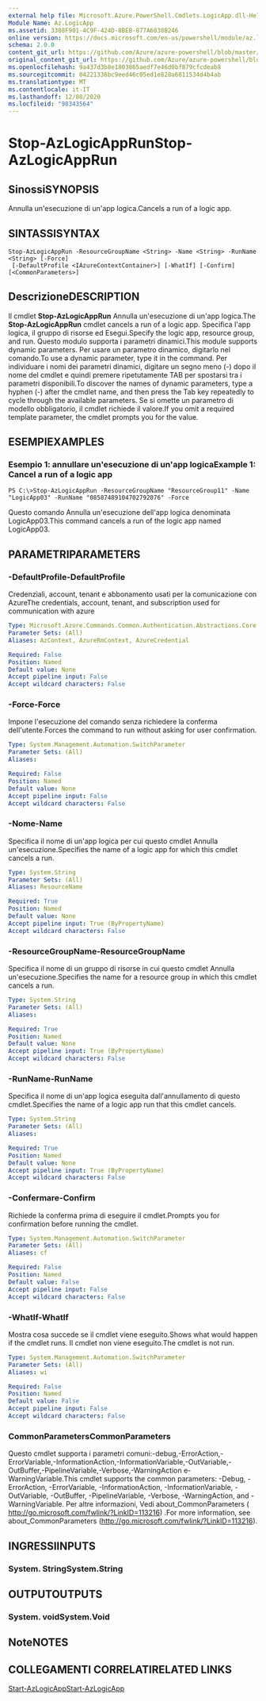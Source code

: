 ```yaml
---
external help file: Microsoft.Azure.PowerShell.Cmdlets.LogicApp.dll-Help.xml
Module Name: Az.LogicApp
ms.assetid: 3308F901-4C9F-424D-8BEB-877A6038B246
online version: https://docs.microsoft.com/en-us/powershell/module/az.logicapp/stop-azlogicapprun
schema: 2.0.0
content_git_url: https://github.com/Azure/azure-powershell/blob/master/src/LogicApp/LogicApp/help/Stop-AzLogicAppRun.md
original_content_git_url: https://github.com/Azure/azure-powershell/blob/master/src/LogicApp/LogicApp/help/Stop-AzLogicAppRun.md
ms.openlocfilehash: 9a437d3b8e1803865aedf7e46d0bf879cfcdeab8
ms.sourcegitcommit: 04221336bc9eed46c05ed1e828a6811534d4b4ab
ms.translationtype: MT
ms.contentlocale: it-IT
ms.lasthandoff: 12/08/2020
ms.locfileid: "98343564"
---
```

# <span data-ttu-id="b9517-101">Stop-AzLogicAppRun</span><span class="sxs-lookup"><span data-stu-id="b9517-101">Stop-AzLogicAppRun</span></span>

## <span data-ttu-id="b9517-102">Sinossi</span><span class="sxs-lookup"><span data-stu-id="b9517-102">SYNOPSIS</span></span>
<span data-ttu-id="b9517-103">Annulla un'esecuzione di un'app logica.</span><span class="sxs-lookup"><span data-stu-id="b9517-103">Cancels a run of a logic app.</span></span>

## <span data-ttu-id="b9517-104">SINTASSI</span><span class="sxs-lookup"><span data-stu-id="b9517-104">SYNTAX</span></span>

```
Stop-AzLogicAppRun -ResourceGroupName <String> -Name <String> -RunName <String> [-Force]
 [-DefaultProfile <IAzureContextContainer>] [-WhatIf] [-Confirm] [<CommonParameters>]
```

## <span data-ttu-id="b9517-105">Descrizione</span><span class="sxs-lookup"><span data-stu-id="b9517-105">DESCRIPTION</span></span>
<span data-ttu-id="b9517-106">Il cmdlet **Stop-AzLogicAppRun** Annulla un'esecuzione di un'app logica.</span><span class="sxs-lookup"><span data-stu-id="b9517-106">The **Stop-AzLogicAppRun** cmdlet cancels a run of a logic app.</span></span>
<span data-ttu-id="b9517-107">Specifica l'app logica, il gruppo di risorse ed Esegui.</span><span class="sxs-lookup"><span data-stu-id="b9517-107">Specify the logic app, resource group, and run.</span></span>
<span data-ttu-id="b9517-108">Questo modulo supporta i parametri dinamici.</span><span class="sxs-lookup"><span data-stu-id="b9517-108">This module supports dynamic parameters.</span></span>
<span data-ttu-id="b9517-109">Per usare un parametro dinamico, digitarlo nel comando.</span><span class="sxs-lookup"><span data-stu-id="b9517-109">To use a dynamic parameter, type it in the command.</span></span>
<span data-ttu-id="b9517-110">Per individuare i nomi dei parametri dinamici, digitare un segno meno (-) dopo il nome del cmdlet e quindi premere ripetutamente TAB per spostarsi tra i parametri disponibili.</span><span class="sxs-lookup"><span data-stu-id="b9517-110">To discover the names of dynamic parameters, type a hyphen (-) after the cmdlet name, and then press the Tab key repeatedly to cycle through the available parameters.</span></span>
<span data-ttu-id="b9517-111">Se si omette un parametro di modello obbligatorio, il cmdlet richiede il valore.</span><span class="sxs-lookup"><span data-stu-id="b9517-111">If you omit a required template parameter, the cmdlet prompts you for the value.</span></span>

## <span data-ttu-id="b9517-112">ESEMPI</span><span class="sxs-lookup"><span data-stu-id="b9517-112">EXAMPLES</span></span>

### <span data-ttu-id="b9517-113">Esempio 1: annullare un'esecuzione di un'app logica</span><span class="sxs-lookup"><span data-stu-id="b9517-113">Example 1: Cancel a run of a logic app</span></span>
```
PS C:\>Stop-AzLogicAppRun -ResourceGroupName "ResourceGroup11" -Name "LogicApp03" -RunName "08587489104702792076" -Force
```

<span data-ttu-id="b9517-114">Questo comando Annulla un'esecuzione dell'app logica denominata LogicApp03.</span><span class="sxs-lookup"><span data-stu-id="b9517-114">This command cancels a run of the logic app named LogicApp03.</span></span>

## <span data-ttu-id="b9517-115">PARAMETRI</span><span class="sxs-lookup"><span data-stu-id="b9517-115">PARAMETERS</span></span>

### <span data-ttu-id="b9517-116">-DefaultProfile</span><span class="sxs-lookup"><span data-stu-id="b9517-116">-DefaultProfile</span></span>
<span data-ttu-id="b9517-117">Credenziali, account, tenant e abbonamento usati per la comunicazione con Azure</span><span class="sxs-lookup"><span data-stu-id="b9517-117">The credentials, account, tenant, and subscription used for communication with azure</span></span>

```yaml
Type: Microsoft.Azure.Commands.Common.Authentication.Abstractions.Core.IAzureContextContainer
Parameter Sets: (All)
Aliases: AzContext, AzureRmContext, AzureCredential

Required: False
Position: Named
Default value: None
Accept pipeline input: False
Accept wildcard characters: False
```

### <span data-ttu-id="b9517-118">-Force</span><span class="sxs-lookup"><span data-stu-id="b9517-118">-Force</span></span>
<span data-ttu-id="b9517-119">Impone l'esecuzione del comando senza richiedere la conferma dell'utente.</span><span class="sxs-lookup"><span data-stu-id="b9517-119">Forces the command to run without asking for user confirmation.</span></span>

```yaml
Type: System.Management.Automation.SwitchParameter
Parameter Sets: (All)
Aliases:

Required: False
Position: Named
Default value: None
Accept pipeline input: False
Accept wildcard characters: False
```

### <span data-ttu-id="b9517-120">-Nome</span><span class="sxs-lookup"><span data-stu-id="b9517-120">-Name</span></span>
<span data-ttu-id="b9517-121">Specifica il nome di un'app logica per cui questo cmdlet Annulla un'esecuzione.</span><span class="sxs-lookup"><span data-stu-id="b9517-121">Specifies the name of a logic app for which this cmdlet cancels a run.</span></span>

```yaml
Type: System.String
Parameter Sets: (All)
Aliases: ResourceName

Required: True
Position: Named
Default value: None
Accept pipeline input: True (ByPropertyName)
Accept wildcard characters: False
```

### <span data-ttu-id="b9517-122">-ResourceGroupName</span><span class="sxs-lookup"><span data-stu-id="b9517-122">-ResourceGroupName</span></span>
<span data-ttu-id="b9517-123">Specifica il nome di un gruppo di risorse in cui questo cmdlet Annulla un'esecuzione.</span><span class="sxs-lookup"><span data-stu-id="b9517-123">Specifies the name for a resource group in which this cmdlet cancels a run.</span></span>

```yaml
Type: System.String
Parameter Sets: (All)
Aliases:

Required: True
Position: Named
Default value: None
Accept pipeline input: True (ByPropertyName)
Accept wildcard characters: False
```

### <span data-ttu-id="b9517-124">-RunName</span><span class="sxs-lookup"><span data-stu-id="b9517-124">-RunName</span></span>
<span data-ttu-id="b9517-125">Specifica il nome di un'app logica eseguita dall'annullamento di questo cmdlet.</span><span class="sxs-lookup"><span data-stu-id="b9517-125">Specifies the name of a logic app run that this cmdlet cancels.</span></span>

```yaml
Type: System.String
Parameter Sets: (All)
Aliases:

Required: True
Position: Named
Default value: None
Accept pipeline input: True (ByPropertyName)
Accept wildcard characters: False
```

### <span data-ttu-id="b9517-126">-Confermare</span><span class="sxs-lookup"><span data-stu-id="b9517-126">-Confirm</span></span>
<span data-ttu-id="b9517-127">Richiede la conferma prima di eseguire il cmdlet.</span><span class="sxs-lookup"><span data-stu-id="b9517-127">Prompts you for confirmation before running the cmdlet.</span></span>

```yaml
Type: System.Management.Automation.SwitchParameter
Parameter Sets: (All)
Aliases: cf

Required: False
Position: Named
Default value: False
Accept pipeline input: False
Accept wildcard characters: False
```

### <span data-ttu-id="b9517-128">-WhatIf</span><span class="sxs-lookup"><span data-stu-id="b9517-128">-WhatIf</span></span>
<span data-ttu-id="b9517-129">Mostra cosa succede se il cmdlet viene eseguito.</span><span class="sxs-lookup"><span data-stu-id="b9517-129">Shows what would happen if the cmdlet runs.</span></span>
<span data-ttu-id="b9517-130">Il cmdlet non viene eseguito.</span><span class="sxs-lookup"><span data-stu-id="b9517-130">The cmdlet is not run.</span></span>

```yaml
Type: System.Management.Automation.SwitchParameter
Parameter Sets: (All)
Aliases: wi

Required: False
Position: Named
Default value: False
Accept pipeline input: False
Accept wildcard characters: False
```

### <span data-ttu-id="b9517-131">CommonParameters</span><span class="sxs-lookup"><span data-stu-id="b9517-131">CommonParameters</span></span>
<span data-ttu-id="b9517-132">Questo cmdlet supporta i parametri comuni:-debug,-ErrorAction,-ErrorVariable,-InformationAction,-InformationVariable,-OutVariable,-OutBuffer,-PipelineVariable,-Verbose,-WarningAction e-WarningVariable.</span><span class="sxs-lookup"><span data-stu-id="b9517-132">This cmdlet supports the common parameters: -Debug, -ErrorAction, -ErrorVariable, -InformationAction, -InformationVariable, -OutVariable, -OutBuffer, -PipelineVariable, -Verbose, -WarningAction, and -WarningVariable.</span></span> <span data-ttu-id="b9517-133">Per altre informazioni, Vedi about_CommonParameters ( http://go.microsoft.com/fwlink/?LinkID=113216) .</span><span class="sxs-lookup"><span data-stu-id="b9517-133">For more information, see about_CommonParameters (http://go.microsoft.com/fwlink/?LinkID=113216).</span></span>

## <span data-ttu-id="b9517-134">INGRESSI</span><span class="sxs-lookup"><span data-stu-id="b9517-134">INPUTS</span></span>

### <span data-ttu-id="b9517-135">System. String</span><span class="sxs-lookup"><span data-stu-id="b9517-135">System.String</span></span>

## <span data-ttu-id="b9517-136">OUTPUT</span><span class="sxs-lookup"><span data-stu-id="b9517-136">OUTPUTS</span></span>

### <span data-ttu-id="b9517-137">System. void</span><span class="sxs-lookup"><span data-stu-id="b9517-137">System.Void</span></span>

## <span data-ttu-id="b9517-138">Note</span><span class="sxs-lookup"><span data-stu-id="b9517-138">NOTES</span></span>

## <span data-ttu-id="b9517-139">COLLEGAMENTI CORRELATI</span><span class="sxs-lookup"><span data-stu-id="b9517-139">RELATED LINKS</span></span>

[<span data-ttu-id="b9517-140">Start-AzLogicApp</span><span class="sxs-lookup"><span data-stu-id="b9517-140">Start-AzLogicApp</span></span>](./Start-AzLogicApp.md)


